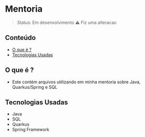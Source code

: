 <h1>Mentoria</h1>

> Status: Em desenvolvimento ⚠️
Fiz uma alteracao

## Conteúdo
  
* [O que é ?](#what-is-it)
* [Tecnologias Usadas](#technologies)

## <a name="what-is-it"></a>O que é ?

- Este contém arquivos utilizando em minha mentoria sobre Java, Quarkus/Spring e SQL

## <a name="technologies"></a>Tecnologias Usadas

- Java
- SQL
- Quarkus
- Spring Framework
